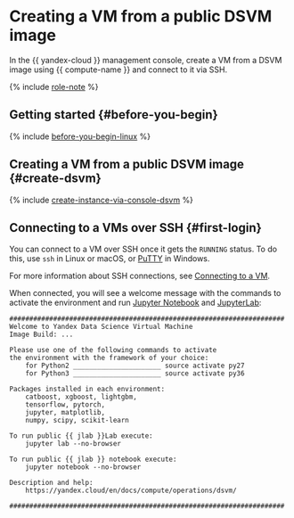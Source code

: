 # Creating a VM from a public DSVM image

In the {{ yandex-cloud }} management console, create a VM from a DSVM image using {{ compute-name }} and connect to it via SSH.

{% include [role-note](../../../_includes/compute/role-note.md) %}

## Getting started {#before-you-begin}

{% include [before-you-begin-linux](../../../_includes/compute/before-you-begin-linux.md) %}

## Creating a VM from a public DSVM image {#create-dsvm}

{% include [create-instance-via-console-dsvm](../../_includes_service/create-instance-via-console-dsvm.md) %}

## Connecting to a VMs over SSH {#first-login}

You can connect to a VM over SSH once it gets the `RUNNING` status. To do this, use `ssh` in Linux or macOS, or [PuTTY](https://www.chiark.greenend.org.uk/~sgtatham/putty/) in Windows.

For more information about SSH connections, see [Connecting to a VM](../../quickstart/quick-create-linux.md#connect-to-vm).

When connected, you will see a welcome message with the commands to activate the environment and run [Jupyter Notebook](http://jupyter.org/index.html) and [JupyterLab](https://jupyterlab.readthedocs.io/en/stable/):

```text
#####################################################################
Welcome to Yandex Data Science Virtual Machine
Image Build: ...

Please use one of the following commands to activate
the environment with the framework of your choice:
    for Python2 ______________________ source activate py27
    for Python3 ______________________ source activate py36

Packages installed in each environment:
    catboost, xgboost, lightgbm,
    tensorflow, pytorch,
    jupyter, matplotlib,
    numpy, scipy, scikit-learn

To run public {{ jlab }}Lab execute:
    jupyter lab --no-browser

To run public {{ jlab }} notebook execute:
    jupyter notebook --no-browser

Description and help:
    https://yandex.cloud/en/docs/compute/operations/dsvm/

#####################################################################
```